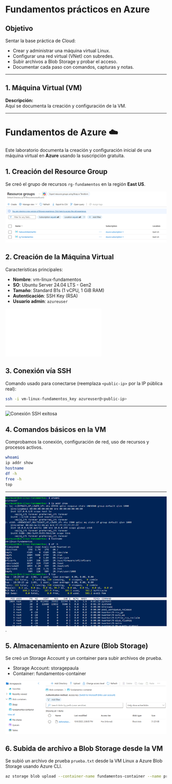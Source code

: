 # Fundamentos prácticos en Azure

## Objetivo 
Sentar la base práctica de Cloud:

- Crear y administrar una máquina virtual Linux.
- Configurar una red virtual (VNet) con subredes.
- Subir archivos a Blob Storage y probar el acceso.
- Documentar cada paso con comandos, capturas y notas.

---

## 1. Máquina Virtual (VM)

**Descripción:**  
Aquí se documenta la creación y configuración de la VM.

---

# Fundamentos de Azure ☁️

Este laboratorio documenta la creación y configuración inicial de una máquina virtual en **Azure** usando la suscripción gratuita.

## 1. Creación del Resource Group
Se creó el grupo de recursos `rg-fundamentos` en la región **East US**.

![Resource Group creado](Images/01-resource-group.png)

## 2. Creación de la Máquina Virtual
Características principales:

- **Nombre**: vm-linux-fundamentos  
- **SO**: Ubuntu Server 24.04 LTS - Gen2  
- **Tamaño**: Standard B1s (1 vCPU, 1 GiB RAM)  
- **Autenticación**: SSH Key (RSA)  
- **Usuario admin**: `azureuser`

![Resumen de la VM](Images/02-vm-Summary.pdf)

## 3. Conexión vía SSH
Comando usado para conectarse (reemplaza `<public-ip>` por la IP pública real):

```bash
ssh -i vm-linux-fundamentos_key azureuser@<public-ip>
````
---
![Conexión SSH exitosa](Images/captura2_conexion_ssh.png)



## 4. Comandos básicos en la VM

Comprobamos la conexión, configuración de red, uso de recursos y procesos activos.

```bash
whoami
ip addr show
hostname
df -h
free -h
top
```

---
![Comandos Basicos](Images/captura3_comandos_basicos.png).

## 5. Almacenamiento en Azure (Blob Storage)

Se creó un Storage Account y un container para subir archivos de prueba.

- Storage Account: storagepaula
- Container: fundamentos-container

![Prueba de subida a Blob Storage](Images/captura4_blob_storage.png)

  ## 6. Subida de archivo a Blob Storage desde la VM

Se subió un archivo de prueba `prueba.txt` desde la VM Linux a Azure Blob Storage usando Azure CLI.

```bash
az storage blob upload --container-name fundamentos-container --name prueba.txt --file prueba.txt --connection-string "DefaultEndpointsProtocol=https;EndpointSuffix=core.windows.net;AccountName=storagepaula;AccountKey=gAqxgpf+GRn1KN1n8dnOXPougFHe/3TxSqyoMT+HyJutkL23DdJSzByIr6OW5PThe0EmFbUbwQRk+AStN6M6zw==;BlobEndpoint=https://storagepaula.blob.core.windows.net/;FileEndpoint=https://storagepaula.file.core.windows.net/;QueueEndpoint=https://storagepaula.queue.core.windows.net/;TableEndpoint=https://storagepaula.table.core.windows.net/"
```


